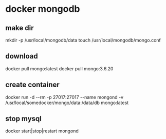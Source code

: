 docker mongodb
==============

## make dir
mkdir -p /usr/local/mongodb/data
touch /usr/local/mongodb/mongo.conf

## download
docker pull mongo:latest
docker pull mongo:3.6.20

## create container
docker run -d --rm -p 27017:27017 --name mongond -v /usr/local/somedocker/mongo/data:/data/db mongo:latest

## stop mysql
docker start|stop|restart mongond
